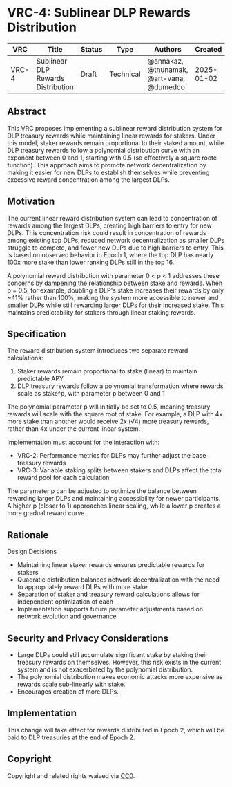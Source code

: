 # VRC-4: Sublinear DLP Rewards Distribution

| VRC   | Title                  | Status | Type      | Authors    | Created    |
|-------|------------------------|--------|-----------|------------|------------|
| VRC-4 | Sublinear DLP Rewards Distribution | Draft  | Technical | @annakaz, @tnunamak, @art-vana, @dumedco | 2025-01-02 |

## Abstract

This VRC proposes implementing a sublinear reward distribution system for DLP treasury rewards while maintaining linear rewards for stakers. Under this model, staker rewards remain proportional to their staked amount, while DLP treasury rewards follow a polynomial distribution curve with an exponent between 0 and 1, starting with 0.5 (so effectively a square roote function). This approach aims to promote network decentralization by making it easier for new DLPs to establish themselves while preventing excessive reward concentration among the largest DLPs. 

## Motivation

The current linear reward distribution system can lead to concentration of rewards among the largest DLPs, creating high barriers to entry for new DLPs. This concentration risk could result in concentration of rewards among existing top DLPs, reduced network decentralization as smaller DLPs struggle to compete, and fewer new DLPs due to high barriers to entry. This is based on observed behavior in Epoch 1, where the top DLP has nearly 100x more stake than lower ranking DLPs still in the top 16. 

A polynomial reward distribution with parameter 0 < p < 1 addresses these concerns by dampening the relationship between stake and rewards. When p = 0.5, for example, doubling a DLP's stake increases their rewards by only ~41% rather than 100%, making the system more accessible to newer and smaller DLPs while still rewarding larger DLPs for their increased stake. This maintains predictability for stakers through linear staking rewards.

## Specification

The reward distribution system introduces two separate reward calculations:

1. Staker rewards remain proportional to stake (linear) to maintain predictable APY
2. DLP treasury rewards follow a polynomial transformation where rewards scale as stake^p, with parameter p between 0 and 1

The polynomial parameter p will initially be set to 0.5, meaning treasury rewards will scale with the square root of stake. For example, a DLP with 4x more stake than another would receive 2x (√4) more treasury rewards, rather than 4x under the current linear system.

Implementation must account for the interaction with:
- VRC-2: Performance metrics for DLPs may further adjust the base treasury rewards
- VRC-3: Variable staking splits between stakers and DLPs affect the total reward pool for each calculation

The parameter p can be adjusted to optimize the balance between rewarding larger DLPs and maintaining accessibility for newer participants. A higher p (closer to 1) approaches linear scaling, while a lower p creates a more gradual reward curve.

## Rationale

Design Decisions
- Maintaining linear staker rewards ensures predictable rewards for stakers
- Quadratic distribution balances network decentralization with the need to appropriately reward DLPs with more stake
- Separation of staker and treasury reward calculations allows for independent optimization of each
- Implementation supports future parameter adjustments based on network evolution and governance

## Security and Privacy Considerations

- Large DLPs could still accumulate significant stake by staking their treasury rewards on themselves. However, this risk exists in the current system and is not exacerbated by the polynomial distribution.
- The polynomial distribution makes economic attacks more expensive as rewards scale sub-linearly with stake.
- Encourages creation of more DLPs.

## Implementation

This change will take effect for rewards distributed in Epoch 2, which will be paid to DLP treasuries at the end of Epoch 2.

## Copyright

Copyright and related rights waived via [CC0](https://creativecommons.org/publicdomain/zero/1.0/).
